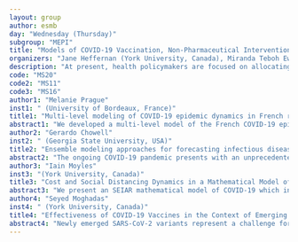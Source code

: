 ```yaml
---
layout: group
author: esmb
day: "Wednesday (Thursday)"
subgroup: "MEPI"
title: "Models of COVID-19 Vaccination, Non-Pharmaceutical Interventions, and Relaxation"
organizers: "Jane Heffernan (York University, Canada), Miranda Teboh Ewungkem (Lehigh University, USA), Zhilan Feng (Purdue University, USA), John Glasser (Centres for Disease Control, USA)"
description: "At present, health policymakers are focused on allocating available vaccine among healthcare, other essential workers, and vulnerable segments of their populations. As immunity to SARS-CoV-2 increases, however, their attention will turn increasingly to assessments of the relative effectiveness of non-pharmaceutical interventions so that the least effective ones, especially those with adverse economic impact, and possibly eventually all, can be relaxed. As transmission modeling can inform such decisions, we will invite several speakers to share their recent work to address question on vaccination, NPI interventions, and relaxation."
code: "MS20"
code2: "MS11"
code3: "MS16"
author1: "Melanie Prague"
inst1: " (University of Bordeaux, France)"
title1: "Multi-level modeling of COVID-19 epidemic dynamics in French regions, estimating the combined effects of multiple non-pharmaceutical interventions"
abstract1: "We developed a multi-level model of the French COVID-19 epidemic at the regional level. We rely on a global extended Susceptible-Exposed-Infectious-Recovered (SEIR) mechanistic model as a simplified representation of the average epidemic process, with the addition of region specific random effects. We estimate region-specific key parameters of epidemics dynamics such as the transmission rate conditionally on the mechanistic model through Stochastic Approximation Expectation Maximization (SAEM) optimization using Monolix software. Using French dataset of hospitalisation in France over a course of one year, we estimate the effect of non-pharmaceutical interventions adjusting for weather, vaccination and apparition of more transmissible variants. The proposed novel methodology, consisting in using population approach to compartmental epidemic models, allows to compare with satisfactory efficiency the different effects of intervention and derive informative epidemics parameters such as region-specific effective reproductive numbers and attack rates."
author2: "Gerardo Chowell"
inst2: " (Georgia State University, USA)"
title2: "Ensemble modeling approaches for forecasting infectious disease spread"
abstract2: "The ongoing COVID-19 pandemic presents with an unprecedented opportunity to evaluate the performance of mathematical modeling frameworks for forecasting the trajectory of the pandemic at different spatial and temporal scales. I will present new ensemble modeling approaches that can outperform individual models in short-term forecasts without substantially increasing model complexity."
author3: "Iain Moyles"
inst3: "(York University, Canada)"
title3: "Cost and Social Distancing Dynamics in a Mathematical Model of COVID-19"
abstract3: "We present an SEIAR mathematical model of COVID-19 which includes social distancing and relaxation. Our model has a dynamic behavioural influence where the decision for susceptible people to isolate is a function of the total and active cases, but the decision to stop isolating is a function of the perceived cost of isolation. Along with this social distancing cost, we define an overburden healthcare cost due to the strain placed on the healthcare system with a high caseload. We demonstrate that, non-intuitively, increasing either isolation activity or incentive to isolate do not always lead to optimal health outcomes. We further demonstrate that an increase in the frequency of isolation events, each of shorter duration, can lead to improved outcomes compared to sustained isolation activity."
author4: "Seyed Moghadas"
inst4: " (York University, Canada)"
title4: "Effectiveness of COVID-19 Vaccines in the Context of Emerging Variants"
abstract4: "Newly emerged SARS-CoV-2 variants represent a challenge for current vaccines as preliminary results suggest increased transmissibility as well as variable levels of cross-reaction depending on the viral strain. These selection advantages along with constraints in vaccine supply and distribution may drive certain immune escape variants to dominance in the near future, hampering the ability of vaccination to control the pandemic. In our research, we utilize dynamic transmission models to evaluate COVID-19 vaccination strategies including evaluating the effects of a delayed second dose and projected the shifting dynamics of viral circulation in the presence of emerging variants."
---
```

